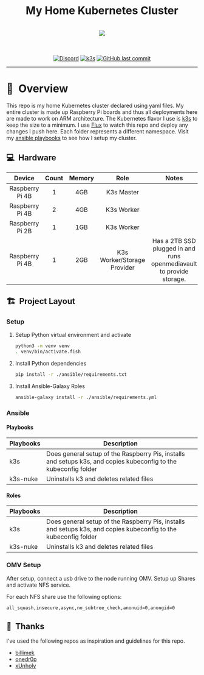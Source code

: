 <h1 align="center">
  My Home Kubernetes Cluster
  <br />
  <br />
  <img src="https://raspbernetes.github.io/img/logo.svg">
</h1>
<br />
<div align="center">

[![Discord](https://img.shields.io/badge/discord-chat-7289DA.svg?maxAge=60&style=plastic&logo=discord)](https://discord.gg/DNCynrJ) [![k3s](https://img.shields.io/badge/k3s-v1.21.7-blue?style=plastic&logo=kubernetes)](https://k3s.io/) [![GitHub last commit](https://img.shields.io/github/last-commit/rickcoxdev/k3s-gitops?color=purple&style=plastic)](https://github.com/onedr0p/k3s-gitops/commits/master)

</div>

---

# :telescope:&nbsp; Overview
This repo is my home Kubernetes cluster declared using yaml files. My entire cluster is made up Raspberry Pi boards and thus all deployments here are made to work on ARM architecture. The Kubernetes flavor I use is [k3s](https://k3s.io) to keep the size to a minimum. I use [Flux](https://fluxcd.io) to watch this repo and deploy any changes I push here. Each folder represents a different namespace. Visit my [ansible playbooks](https://github.com/RickCoxDev/raspi-k3s) to see how I setup my cluster.

## :computer:&nbsp; Hardware
|      Device     | Count | Memory |             Role            |                                 Notes                                |
|:---------------:|:-----:|:------:|:---------------------------:|:--------------------------------------------------------------------:|
| Raspberry Pi 4B |   1   |   4GB  |          K3s Master         |                                                                      |
| Raspberry Pi 4B |   2   |   4GB  |          K3s Worker         |                                                                      |
| Raspberry Pi 2B |   1   |   1GB  |          K3s Worker         |                                                                      |
| Raspberry Pi 4B |   1   |   2GB  | K3s Worker/Storage Provider | Has a 2TB SSD plugged in and runs openmediavault to provide storage. |

## :building_construction:&nbsp; Project Layout

### Setup
1. Setup Python virtual environment and activate
   ```bash
   python3 -m venv venv
   . venv/bin/activate.fish
   ```
2. Install Python dependencies
   ```bash
   pip install -r ./ansible/requirements.txt
   ```
3. Install Ansible-Galaxy Roles
   ```bash
   ansible-galaxy install -r ./ansible/requirements.yml
   ```
### Ansible

#### Playbooks
| Playbooks | Description                                                                                                      |
|-----------|------------------------------------------------------------------------------------------------------------------|
| k3s       | Does general setup of the Raspberry Pis, installs and setups k3s, and copies kubeconfig to the kubeconfig folder |
| k3s-nuke  | Uninstalls k3 and deletes related files                                                                          |

#### Roles
| Playbooks | Description                                                                                                      |
|-----------|------------------------------------------------------------------------------------------------------------------|
| k3s       | Does general setup of the Raspberry Pis, installs and setups k3s, and copies kubeconfig to the kubeconfig folder |
| k3s-nuke  | Uninstalls k3 and deletes related files                                                                          |

### OMV Setup
After setup, connect a usb drive to the node running OMV. Setup up Shares and activate NFS service.

For each NFS share use the following options:
```
all_squash,insecure,async,no_subtree_check,anonuid=0,anongid=0
```

## :clap:&nbsp; Thanks
I've used the following repos as inspiration and guidelines for this repo.

- [billimek](https://github.com/billimek/k8s-gitops)
- [onedr0p](https://github.com/onedr0p/k3s-gitops)
- [xUnholy](https://github.com/raspbernetes/k8s-gitops)
